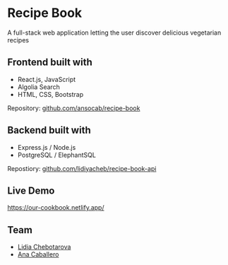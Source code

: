 # Recipe Book

A full-stack web application letting the user discover delicious vegetarian recipes


## Frontend built with 

- React.js, JavaScript
- Algolia Search
- HTML, CSS, Bootstrap

Repository: [github.com/ansocab/recipe-book](https://github.com/ansocab/recipe-book)


## Backend built with

- Express.js / Node.js
- PostgreSQL / ElephantSQL

Repostiory: [github.com/lidiyacheb/recipe-book-api](https://github.com/lidiyacheb/recipe-book-api)


## Live Demo

https://our-cookbook.netlify.app/


## Team

- [Lidia Chebotarova](https://github.com/lidiyacheb)
- [Ana Caballero](https://github.com/ansocab)
